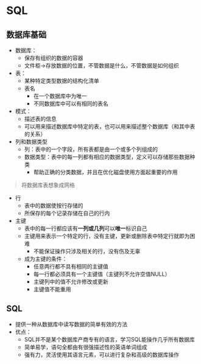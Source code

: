 # SQL
## 数据库基础
- 数据库：
	- 保存有组织的数据的容器
	- 文件柜->存放数据的位置，不管数据是什么，不管数据是如何组织
- 表：
	- 某种特定类型数据的结构化清单
	- 表名
		- 在一个数据库中为唯一
		- 不同数据库中可以有相同的表名
- 模式：
	- 描述表的信息
	- 可以用来描述数据库中特定的表，也可以用来描述整个数据库（和其中表的关系）
- 列和数据类型
	- 列：表中的一个字段，所有表都是由一个或多个列组成的
	- 数据类型：表中的每一列都有相应的数据类型，定义可以存储那些数据种类
		- 帮助正确的分类数据，并且在优化磁盘使用方面起重要的作用
> 将数据库表想象成网格
- 行
	- 表中的数据使按行存储的
	- 所保存的每个记录存储在自己的行内
- 主键
	- 表中的每一行都应该有**一列或几列**可以**唯一**标识自己
	- 主键用来表示一个特定的行，没有主键，更新或删除表中特定行就即为困难
		- 不能保证操作只涉及相关的行，没有伤及无辜
	- 成为主键的条件：
		- 任意两行都不具有相同的主键值
		- 每一行都必须具有一个主键值（主键列不允许空值NULL）
		- 主键列中的值不允许修改或更新
		- 主键值不能重用

## SQL
- 提供一种从数据库中读写数据的简单有效的方法
- 优点：
	- SQL并不是某个数据库产商专有的语言，学习SQL能操作几乎所有数据库
	- 简单易学，语句全都由有很强描述性的英语单词组成
	- 强有力，灵活使用其语言元素，可以进行复杂和高级的数据库操作